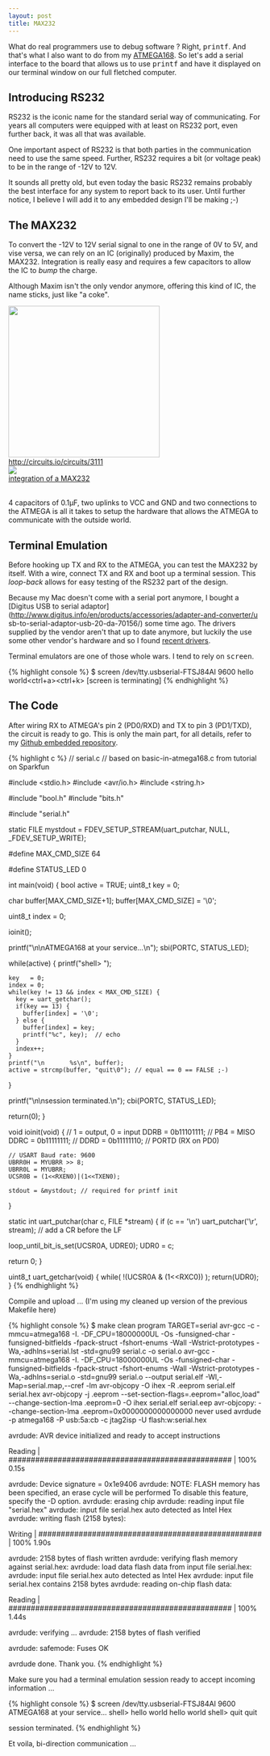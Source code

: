 ```yaml
---
layout: post
title: MAX232
---
```


What do real programmers use to debug software ? Right, <tt>printf</tt>. And
that's what I also want to do from my [ATMEGA168](ATMEGA168.html). So let's add
a serial interface to the board that allows us to use <tt>printf</tt> and have
it displayed on our terminal window on our full fletched computer.

## Introducing RS232

RS232 is the iconic name for the standard serial way of communicating. For years
all computers were equipped with at least on RS232 port, even further back, it
was all that was available.

One important aspect of RS232 is that both parties in the communication need to
use the same speed. Further, RS232 requires a bit (or voltage peak) to be in
the range of -12V to 12V.

It sounds all pretty old, but even today the basic RS232 remains probably the
best interface for any system to report back to its user. Until further notice,
I believe I will add it to any embedded design I'll be making ;-)

## The MAX232

To convert the -12V to 12V serial signal to one in the range of 0V to 5V, and
vise versa, we can rely on an IC (originally) produced by Maxim, the MAX232.
Integration is really easy and requires a few capacitors to allow the IC to
*bump* the charge.

Although Maxim isn't the only vendor anymore, offering this kind of IC, the name
sticks, just like "a coke".

<div class="thumb circuit left" style="clear:both">
  <a href="http://circuits.io/circuits/3111" target="_blank">
    <img src="http://circuits.io/circuits/3111/schematic" height="300"><br>
    http://circuits.io/circuits/3111
  </a>
</div>

<div class="thumb circuit left">
  <a href="images/full/max232_breadboard.jpg" target="_blank">
    <img src="images/thumb/max232_breadboard.jpg"><br>
    integration of a MAX232
  </a>
</div>

<br clear="both">

4 capacitors of 0.1&mu;F, two uplinks to VCC and GND and two connections to the
ATMEGA is all it takes to setup the hardware that allows the ATMEGA to
communicate with the outside world.

## Terminal Emulation

Before hooking up TX and RX to the ATMEGA, you can test the MAX232 by itself.
With a wire, connect TX and RX and boot up a terminal session. This *loop-back*
allows for easy testing of the RS232 part of the design.

Because my Mac doesn't come with a serial port anymore, I bought a [Digitus USB
to serial
adaptor](http://www.digitus.info/en/products/accessories/adapter-and-converter/u
sb-to-serial-adaptor-usb-20-da-70156/) some time ago. The drivers supplied by
the vendor aren't that up to date anymore, but luckily the use some other
vendor's hardware and so I found [recent
drivers](http://www.ftdichip.com/Drivers/VCP.htm).

Terminal emulators are one of those whole wars. I tend to rely on
<tt>screen</tt>.

{% highlight console %}
$ screen /dev/tty.usbserial-FTSJ84AI 9600
hello world<ctrl+a><ctrl+k><y>
[screen is terminating]
{% endhighlight %}

## The Code

After wiring RX to ATMEGA's pin 2 (PD0/RXD) and TX to pin 3 (PD1/TXD), the
circuit is ready to go. This is only the main part, for all details, refer to
my [Github embedded repository](https://github.com/christophevg/embedded).

{% highlight c %}
// serial.c
// based on basic-in-atmega168.c from tutorial on Sparkfun

#include <stdio.h>
#include <avr/io.h>
#include <string.h>

#include "bool.h"
#include "bits.h"

#include "serial.h"

static FILE mystdout = FDEV_SETUP_STREAM(uart_putchar, NULL, _FDEV_SETUP_WRITE);

#define MAX_CMD_SIZE 64

#define STATUS_LED 0

int main(void) {
  bool    active = TRUE;
  uint8_t key = 0;

  char    buffer[MAX_CMD_SIZE+1];
  buffer[MAX_CMD_SIZE] = '\0';

  uint8_t index = 0;
  
  ioinit();

  printf("\n\nATMEGA168 at your service...\n");
  sbi(PORTC, STATUS_LED);

  while(active) {
    printf("shell> ");
    
    key   = 0;
    index = 0;
    while(key != 13 && index < MAX_CMD_SIZE) {
      key = uart_getchar();
      if(key == 13) {
        buffer[index] = '\0';
      } else {
        buffer[index] = key;
        printf("%c", key);  // echo
      }
      index++;
    }
    printf("\n       %s\n", buffer);
    active = strcmp(buffer, "quit\0"); // equal == 0 == FALSE ;-)
  }

  printf("\n\nsession terminated.\n");
  cbi(PORTC, STATUS_LED);

  return(0);
}

void ioinit(void) {
    // 1 = output, 0 = input
    DDRB = 0b11101111; // PB4 = MISO 
    DDRC = 0b11111111; //
    DDRD = 0b11111110; // PORTD (RX on PD0)

    // USART Baud rate: 9600
    UBRR0H = MYUBRR >> 8;
    UBRR0L = MYUBRR;
    UCSR0B = (1<<RXEN0)|(1<<TXEN0);
    
    stdout = &mystdout; // required for printf init
}

static int uart_putchar(char c, FILE *stream) {
  if (c == '\n') uart_putchar('\r', stream); // add a CR before the LF

  loop_until_bit_is_set(UCSR0A, UDRE0);
  UDR0 = c;

  return 0;
}

uint8_t uart_getchar(void) {
  while( !(UCSR0A & (1<<RXC0)) );
  return(UDR0);
}
{% endhighlight %}

Compile and upload ... (I'm using my cleaned up version of the previous
Makefile here)

{% highlight console %}
$ make clean program TARGET=serial
avr-gcc -c -mmcu=atmega168 -I. -DF_CPU=18000000UL -Os -funsigned-char -funsigned-bitfields -fpack-struct -fshort-enums -Wall -Wstrict-prototypes -Wa,-adhlns=serial.lst -std=gnu99 serial.c -o serial.o 
avr-gcc -mmcu=atmega168 -I. -DF_CPU=18000000UL -Os -funsigned-char -funsigned-bitfields -fpack-struct -fshort-enums -Wall -Wstrict-prototypes -Wa,-adhlns=serial.o -std=gnu99 serial.o --output serial.elf -Wl,-Map=serial.map,--cref -lm
avr-objcopy -O ihex -R .eeprom serial.elf serial.hex
avr-objcopy -j .eeprom --set-section-flags=.eeprom="alloc,load" \
	--change-section-lma .eeprom=0 -O ihex serial.elf serial.eep
avr-objcopy: --change-section-lma .eeprom=0x0000000000000000 never used
avrdude -p atmega168 -P usb:5a:cb -c jtag2isp -U flash:w:serial.hex 

avrdude: AVR device initialized and ready to accept instructions

Reading | ################################################## | 100% 0.15s

avrdude: Device signature = 0x1e9406
avrdude: NOTE: FLASH memory has been specified, an erase cycle will be performed
         To disable this feature, specify the -D option.
avrdude: erasing chip
avrdude: reading input file "serial.hex"
avrdude: input file serial.hex auto detected as Intel Hex
avrdude: writing flash (2158 bytes):

Writing | ################################################## | 100% 1.90s

avrdude: 2158 bytes of flash written
avrdude: verifying flash memory against serial.hex:
avrdude: load data flash data from input file serial.hex:
avrdude: input file serial.hex auto detected as Intel Hex
avrdude: input file serial.hex contains 2158 bytes
avrdude: reading on-chip flash data:

Reading | ################################################## | 100% 1.44s

avrdude: verifying ...
avrdude: 2158 bytes of flash verified

avrdude: safemode: Fuses OK

avrdude done.  Thank you.
{% endhighlight %}

Make sure you had a terminal emulation session ready to accept incoming
information ...

{% highlight console %}
$ screen /dev/tty.usbserial-FTSJ84AI 9600
ATMEGA168 at your service...
shell> hello world
       hello world
shell> quit
       quit


session terminated.
{% endhighlight %}

Et voila, bi-direction communication ...

